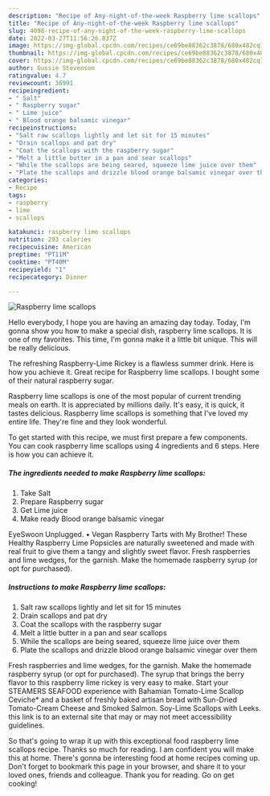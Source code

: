 ```yaml
---
description: "Recipe of Any-night-of-the-week Raspberry lime scallops"
title: "Recipe of Any-night-of-the-week Raspberry lime scallops"
slug: 4098-recipe-of-any-night-of-the-week-raspberry-lime-scallops
date: 2022-03-27T11:56:26.837Z
image: https://img-global.cpcdn.com/recipes/ce69be88362c3878/680x482cq70/raspberry-lime-scallops-recipe-main-photo.jpg
thumbnail: https://img-global.cpcdn.com/recipes/ce69be88362c3878/680x482cq70/raspberry-lime-scallops-recipe-main-photo.jpg
cover: https://img-global.cpcdn.com/recipes/ce69be88362c3878/680x482cq70/raspberry-lime-scallops-recipe-main-photo.jpg
author: Gussie Stevenson
ratingvalue: 4.7
reviewcount: 36991
recipeingredient:
- " Salt"
- " Raspberry sugar"
- " Lime juice"
- " Blood orange balsamic vinegar"
recipeinstructions:
- "Salt raw scallops lightly and let sit for 15 minutes"
- "Drain scallops and pat dry"
- "Coat the scallops with the raspberry sugar"
- "Melt a little butter in a pan and sear scallops"
- "While the scallops are being seared, squeeze lime juice over them"
- "Plate the scallops and drizzle blood orange balsamic vinegar over them"
categories:
- Recipe
tags:
- raspberry
- lime
- scallops

katakunci: raspberry lime scallops 
nutrition: 293 calories
recipecuisine: American
preptime: "PT11M"
cooktime: "PT40M"
recipeyield: "1"
recipecategory: Dinner

---
```



![Raspberry lime scallops](https://img-global.cpcdn.com/recipes/ce69be88362c3878/680x482cq70/raspberry-lime-scallops-recipe-main-photo.jpg)

Hello everybody, I hope you are having an amazing day today. Today, I'm gonna show you how to make a special dish, raspberry lime scallops. It is one of my favorites. This time, I'm gonna make it a little bit unique. This will be really delicious.

The refreshing Raspberry-Lime Rickey is a flawless summer drink. Here is how you achieve it. Great recipe for Raspberry lime scallops. I bought some of their natural raspberry sugar.

Raspberry lime scallops is one of the most popular of current trending meals on earth. It is appreciated by millions daily. It's easy, it is quick, it tastes delicious. Raspberry lime scallops is something that I've loved my entire life. They're fine and they look wonderful.


To get started with this recipe, we must first prepare a few components. You can cook raspberry lime scallops using 4 ingredients and 6 steps. Here is how you can achieve it.

<!--inarticleads1-->

##### The ingredients needed to make Raspberry lime scallops:

1. Take  Salt
1. Prepare  Raspberry sugar
1. Get  Lime juice
1. Make ready  Blood orange balsamic vinegar


EyeSwoon Unplugged. • Vegan Raspberry Tarts with My Brother! These Healthy Raspberry Lime Popsicles are naturally sweetened and made with real fruit to give them a tangy and slightly sweet flavor. Fresh raspberries and lime wedges, for the garnish. Make the homemade raspberry syrup (or opt for purchased). 

<!--inarticleads2-->

##### Instructions to make Raspberry lime scallops:

1. Salt raw scallops lightly and let sit for 15 minutes
1. Drain scallops and pat dry
1. Coat the scallops with the raspberry sugar
1. Melt a little butter in a pan and sear scallops
1. While the scallops are being seared, squeeze lime juice over them
1. Plate the scallops and drizzle blood orange balsamic vinegar over them


Fresh raspberries and lime wedges, for the garnish. Make the homemade raspberry syrup (or opt for purchased). The syrup that brings the berry flavor to this raspberry lime rickey is very easy to make. Start your STEAMERS SEAFOOD experience with Bahamian Tomato-Lime Scallop Ceviche* and a basket of freshly baked artisan bread with Sun-Dried Tomato-Cream Cheese and Smoked Salmon. Soy-Lime Scallops with Leeks. this link is to an external site that may or may not meet accessibility guidelines. 

So that's going to wrap it up with this exceptional food raspberry lime scallops recipe. Thanks so much for reading. I am confident you will make this at home. There's gonna be interesting food at home recipes coming up. Don't forget to bookmark this page in your browser, and share it to your loved ones, friends and colleague. Thank you for reading. Go on get cooking!
